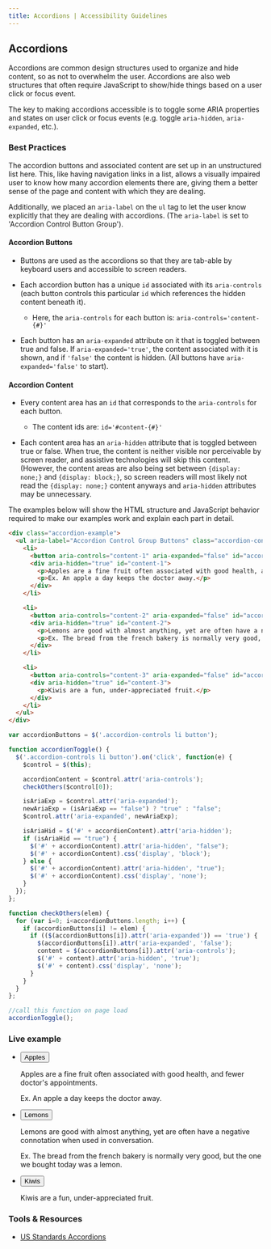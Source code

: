 ```yaml
---
title: Accordions | Accessibility Guidelines
---
```


## Accordions

Accordions are common design structures used to organize and hide content, so as not to overwhelm the user. Accordions are also web structures that often require JavaScript to show/hide things based on a user click or focus event.

The key to making accordions accessible is to toggle some ARIA properties and states on user click or focus events (e.g. toggle `aria-hidden`, `aria-expanded`, etc.).

### Best Practices

The accordion buttons and associated content are set up in an unstructured list here. This, like having navigation links in a list, allows a visually impaired user to know how many accordion elements there are, giving them a better sense of the page and content with which they are dealing.

Additionally, we placed an `aria-label` on the `ul` tag to let the user know explicitly that they are dealing with accordions. (The `aria-label` is set to 'Accordion Control Button Group').

#### Accordion Buttons

* Buttons are used as the accordions so that they are tab-able by keyboard users and accessible to screen readers.

* Each accordion button has a unique `id` associated with its `aria-controls` (each button controls this particular `id` which references the hidden content beneath it).

  - Here, the `aria-controls` for each button is: `aria-controls='content-{#}'`

* Each button has an `aria-expanded` attribute on it that is toggled between true and false. If `aria-expanded='true'`, the content associated with it is shown, and if `'false'` the content is hidden. (All buttons have `aria-expanded='false'` to start).

#### Accordion Content

* Every content area has an `id` that corresponds to the `aria-controls` for each button.

  - The content ids are: `id='#content-{#}'`

* Each content area has an `aria-hidden` attribute that is toggled between true or false. When true, the content is neither visible nor perceivable by screen reader, and assistive technologies will skip this content.  (However, the content areas are also being set between `{display: none;}` and `{display: block;}`, so screen readers will most likely not read the `{display: none;}` content anyways and `aria-hidden` attributes may be unnecessary.

The examples below will show the HTML structure and JavaScript behavior required to make our examples work and explain each part in detail.

```html
<div class="accordion-example">
  <ul aria-label="Accordion Control Group Buttons" class="accordion-controls">
    <li>
      <button aria-controls="content-1" aria-expanded="false" id="accordion-control-1">Apples</button>
      <div aria-hidden="true" id="content-1">
        <p>Apples are a fine fruit often associated with good health, and fewer doctor's appointments.</p>
        <p>Ex. An apple a day keeps the doctor away.</p>
      </div>
    </li>

    <li>
      <button aria-controls="content-2" aria-expanded="false" id="accordion-control-2">Lemons</button>
      <div aria-hidden="true" id="content-2">
        <p>Lemons are good with almost anything, yet are often have a negative connotation when used in conversation.</p>
        <p>Ex. The bread from the french bakery is normally very good, but the one we bought today was a lemon.</p>
      </div>
    </li>

    <li>
      <button aria-controls="content-3" aria-expanded="false" id="accordion-control-3">Kiwis</button>
      <div aria-hidden="true" id="content-3">
        <p>Kiwis are a fun, under-appreciated fruit.</p>
      </div>
    </li>
  </ul>
</div>
```

```javascript
var accordionButtons = $('.accordion-controls li button');

function accordionToggle() {
  $('.accordion-controls li button').on('click', function(e) {
    $control = $(this);

    accordionContent = $control.attr('aria-controls');
    checkOthers($control[0]);

    isAriaExp = $control.attr('aria-expanded');
    newAriaExp = (isAriaExp == "false") ? "true" : "false";
    $control.attr('aria-expanded', newAriaExp);

    isAriaHid = $('#' + accordionContent).attr('aria-hidden');
    if (isAriaHid == "true") {
      $('#' + accordionContent).attr('aria-hidden', "false");
      $('#' + accordionContent).css('display', 'block');
    } else {
      $('#' + accordionContent).attr('aria-hidden', "true");
      $('#' + accordionContent).css('display', 'none');
    }
  });
};

function checkOthers(elem) {
  for (var i=0; i<accordionButtons.length; i++) {
    if (accordionButtons[i] != elem) {
      if (($(accordionButtons[i]).attr('aria-expanded')) == 'true') {
        $(accordionButtons[i]).attr('aria-expanded', 'false');
        content = $(accordionButtons[i]).attr('aria-controls');
        $('#' + content).attr('aria-hidden', 'true');
        $('#' + content).css('display', 'none');
      }
    }
  }
};

//call this function on page load
accordionToggle();
```

### Live example

<div class='accordion-example'>
  <ul class='accordion-controls' aria-label='Accordion Control Group Buttons'>
    <li>
      <button aria-controls='content-1' aria-expanded='false' id='accordion-control-1'>Apples</button>
      <div id='content-1' aria-hidden='true'>
        <p>Apples are a fine fruit often associated with good health, and fewer doctor's appointments.</p>
        <p>Ex. An apple a day keeps the doctor away.</p>
      </div>
    </li>
    <li>
      <button aria-controls='content-2' aria-expanded='false' id='accordion-control-2'>Lemons</button>
      <div id='content-2' aria-hidden='true'>
        <p>Lemons are good with almost anything, yet are often have a negative connotation when used in conversation.</p>
        <p>Ex. The bread from the french bakery is normally very good, but the one we bought today was a lemon.</p>
      </div>
    </li>
    <li>
      <button aria-controls='content-3' aria-expanded='false' id='accordion-control-3'>Kiwis</button>
      <div id='content-3' aria-hidden='true'>
        <p>Kiwis are a fun, under-appreciated fruit.</p>
      </div>
    </li>
  </ul>
</div>

### Tools &amp; Resources

* [US Standards Accordions](https://standards.usa.gov/accordions/)
